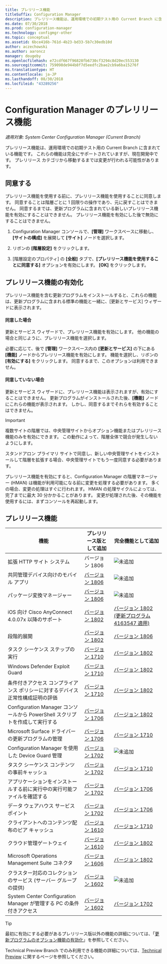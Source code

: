 ```yaml
---
title: プレリリース機能
titleSuffix: Configuration Manager
description: プレリリース機能は、運用環境での初期テスト用の Current Branch に含まれている機能です。
ms.date: 07/30/2018
ms.prod: configuration-manager
ms.technology: configmgr-other
ms.topic: conceptual
ms.assetid: 6bce416b-761d-4b23-bd33-5b7c30edb10d
author: aczechowski
ms.author: aaroncz
manager: dougeby
ms.openlocfilehash: e72cdf667f96828fb6730cf3294c8d20ec553130
ms.sourcegitcommit: 759098de944b8f7d5eedfc2bae2cb9a6ba15276f
ms.translationtype: HT
ms.contentlocale: ja-JP
ms.lasthandoff: 08/30/2018
ms.locfileid: "43289256"
---
```

# <a name="pre-release-features-in-configuration-manager"></a>Configuration Manager のプレリリース機能

*適用対象: System Center Configuration Manager (Current Branch)*

プレリリース機能は、運用環境での初期テスト用の Current Branch に含まれている機能です。 これらの機能は完全にサポートされていますが、現在開発中です。 プレリリース カテゴリから移動するまでは変更が行われる可能性があります。



## <a name="give-consent"></a>同意する  

プレリリース機能を使用する前に、プレリリース機能を使用することに同意します。 同意することは階層ごとに 1 回限りの操作であり、元に戻すことはできません。 同意するまでは、更新プログラムに含まれている新しいプレリリース機能を有効にすることはできません。 プレリリース機能を有効にした後で無効にすることはできません。

1. Configuration Manager コンソールで、**[管理]** ワークスペースに移動し、**[サイトの構成]** を展開して **[サイト]** ノードを選択します。  

2. リボンの **[階層設定]** をクリックします。  

3. [階層設定のプロパティ] の **[全般]** タブで、**[プレリリース機能を使用することに同意する]** オプションを有効にします。 **[OK]** をクリックします。  



## <a name="enabling-pre-release-features"></a>プレリリース機能の有効化

プレリリース機能を含む更新プログラムをインストールすると、これらの機能は、更新プログラムに含まれる標準の機能と一緒に、[更新とサービス] ウィザードに表示されます。

#### <a name="if-you-have-given-consent"></a>同意した場合
更新とサービス ウィザードで、プレリリース機能を有効にします。 他の機能の場合と同じように、プレリリース機能を選択します。     

必要に応じて、後で **[管理]** ワークスペース内の **[更新とサービス]** の下にある **[機能]** ノードからプレリリース機能を有効にします。 機能を選択し、リボンの **[有効にする]** をクリックします。 同意するまで、このオプションは利用できません。

#### <a name="if-you-havent-given-consent"></a>同意していない場合
更新とサービス ウィザードに、プレリリース機能は表示されますが、有効にすることはできません。 更新プログラムがインストールされた後、**[機能]** ノードにこれらの機能が表示されます。 しかし、同意するまでそれらを有効することはできません。


> [!Important]  
> 複数サイトの階層では、中央管理サイトからオプション機能またはプレリリース機能のみを有効にできます。 この動作によって、階層全体で競合が発生しないようにします。 <!--507197-->  
> 
> スタンドアロン プライマリ サイトで同意し、新しい中央管理サイトをインストールして階層を拡張する場合、中央管理サイトでもう一度同意する必要があります。  

プレリリース機能を有効にすると、Configuration Manager の階層マネージャー (HMAN) は機能が利用可能になる前に変更を処理する必要があります。 多くの場合、変更の処理はすぐに行われます。 HMAN の処理サイクルによっては、完了までに最大 30 分かかることがあります。 変更が処理された後、その機能を使用するには、まずコンソールを再起動します。



## <a name="pre-release-features"></a>プレリリース機能

<!--Note/tip for target article

> [!Note]  
> In this version of Configuration Manager, <feature name> is a pre-release feature. To enable it, see [Pre-release features](/sccm/core/servers/manage/pre-release-features).  


> [!Tip]  
> This feature was first introduced in version 1702 as a [pre-release feature](/sccm/core/servers/manage/pre-release-features). Beginning with version 1706, this feature is no longer a pre-release feature.  

-->


| 機能          | プレリリース版として追加 | 完全機能として追加 |  
|------------------|----------------------|-------------------------|
| 拡張 HTTP サイト システム<!--1356889,1358228-->|バージョン 1806|![未追加](media/red_x.png)|
| 共同管理デバイス向けのモバイル アプリ<!--1357892-->|[バージョン 1806](/sccm/core/clients/manage/co-management-switch-workloads#workloads-able-to-be-transitioned-to-intune)|![未追加](media/red_x.png)|
| パッケージ変換マネージャー<!--1357861-->|[バージョン 1806](/sccm/apps/pcm/package-conversion-manager)|![未追加](media/red_x.png)|
| iOS 向け Cisco AnyConnect 4.0.07x 以降のサポート<!--1357393-->|[バージョン 1802](/sccm/mdm/deploy-use/create-vpn-profiles)| [バージョン 1802 (更新プログラム 4163547 適用)](/sccm/mdm/deploy-use/create-vpn-profiles) |
| 段階的展開<!--1356837-->|[バージョン 1802](/sccm/osd/deploy-use/create-phased-deployment-for-task-sequence)|[バージョン 1806](/sccm/osd/deploy-use/create-phased-deployment-for-task-sequence)|
| タスク シーケンス ステップの実行<!-- 1261338 --> |  [バージョン 1710](/sccm/osd/understand/task-sequence-steps#child-task-sequence) |[バージョン 1802](/sccm/osd/deploy-use/manage-task-sequences-to-automate-tasks#add-child-task-sequences-to-a-task-sequence)|
| Windows Defender Exploit Guard <!-- 1355468 --> |  [バージョン 1710](/sccm/protect/deploy-use/create-deploy-exploit-guard-policy) |[バージョン 1802](/sccm/protect/deploy-use/create-deploy-exploit-guard-policy)|
| 条件付きアクセス コンプライアンス ポリシーに対するデバイス正常性構成証明の評価 <!-- 1235616 --> |  [バージョン 1710](/sccm/mdm/deploy-use/manage-access-to-o365-services-for-pcs-managed-by-sccm) |[バージョン 1802](/sccm/mdm/deploy-use/manage-access-to-o365-services-for-pcs-managed-by-sccm)|
| Configuration Manager コンソールから PowerShell スクリプトを作成して実行する<!-- 1236459 --> |  [バージョン 1706](/sccm/apps/deploy-use/create-deploy-scripts)|[バージョン 1802](/sccm/apps/deploy-use/create-deploy-scripts)|
| Microsoft Surface ドライバーの更新プログラムの管理 <!-- 1098490 --> |  [バージョン 1706](/sccm/sum/get-started/configure-classifications-and-products) | [バージョン 1710](/sccm/sum/get-started/configure-classifications-and-products)|
| Configuration Manager を使用した Device Guard 管理<!-- 1319346 --> |  [バージョン 1702](/sccm/protect/deploy-use/use-device-guard-with-configuration-manager)|![未追加](media/red_x.png)|
| タスク シーケンス コンテンツの事前キャッシュ<!-- 1021244 --> |  [バージョン 1702](/sccm/osd/deploy-use/create-a-task-sequence-to-upgrade-an-operating-system#configure-pre-cache-content) | [バージョン 1710](/sccm/osd/deploy-use/create-a-task-sequence-to-upgrade-an-operating-system#configure-pre-cache-content)|
| アプリケーションをインストールする前に実行中の実行可能ファイルを確認する<!-- 1284624 --> |   [バージョン 1702](/sccm/apps/deploy-use/deploy-applications#how-to-check-for-running-executable-files-before-installing-an-application) |[バージョン 1706](/sccm/apps/deploy-use/deploy-applications#how-to-check-for-running-executable-files-before-installing-an-application)|
| データ ウェアハウス サービス ポイント<!-- 1277922 --> |  [バージョン 1702](/sccm/core/servers/manage/data-warehouse) |[バージョン 1706](/sccm/core/servers/manage/data-warehouse)|
| クライアントへのコンテンツ配布のピア キャッシュ<!-- 1101436 --> |  [バージョン 1610](/sccm/core/plan-design/hierarchy/client-peer-cache) | [バージョン 1710](/sccm/core/plan-design/hierarchy/client-peer-cache)|
| クラウド管理ゲートウェイ<!-- 1101764 --> |  [バージョン 1610](/sccm/core/clients/manage/plan-cloud-management-gateway) |[バージョン 1802](/sccm/core/clients/manage/plan-cloud-management-gateway)|
| Microsoft Operations Management Suite コネクタ<!-- 1236739 --> | [バージョン 1606](/sccm/core/clients/manage/sync-data-microsoft-operations-management-suite) |[バージョン 1802](/sccm/core/clients/manage/sync-data-microsoft-operations-management-suite)|
| クラスター対応のコレクションのサービス (サーバー グループの提供)<!-- 1081776 --> | [バージョン 1602](/sccm/core/get-started/capabilities-in-technical-preview-1605#BKMK_ServerGroups)|![未追加](media/red_x.png)|
| System Center Configuration Manager が管理する PC の条件付きアクセス<!--  --> | [バージョン 1602](/sccm/mdm/deploy-use/manage-access-to-o365-services-for-pcs-managed-by-sccm)     | [バージョン 1702](/sccm/mdm/deploy-use/manage-access-to-o365-services-for-pcs-managed-by-sccm)                     |
<!--Image used = ![Not yet](media/red_x.png) -->

> [!Tip]  
> 最初に有効にする必要があるプレリリース版以外の機能の詳細については、「[更新プログラムのオプション機能の有効化](/sccm/core/servers/manage/install-in-console-updates#bkmk_options)」を参照してください。  
> 
> Technical Preview Branch でのみ利用できる機能の詳細については、[Technical Preview](/sccm/core/get-started/technical-preview) に関するページを参照してください。  
